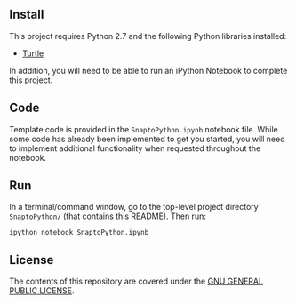 ## Install

This project requires Python 2.7 and the following Python libraries installed:

- [Turtle](https://docs.python.org/2/library/turtle.html#)

In addition, you will need to be able to run an iPython Notebook to complete this project.

## Code

Template code is provided in the `SnaptoPython.ipynb` notebook file. While some code has already been implemented to get you started, you will need to implement additional functionality when requested throughout the notebook.

## Run

In a terminal/command window, go to the top-level project directory `SnaptoPython/` (that contains this README). Then run:

```ipython notebook SnaptoPython.ipynb```

## License

The contents of this repository are covered under the [GNU GENERAL PUBLIC LICENSE](License.md).
